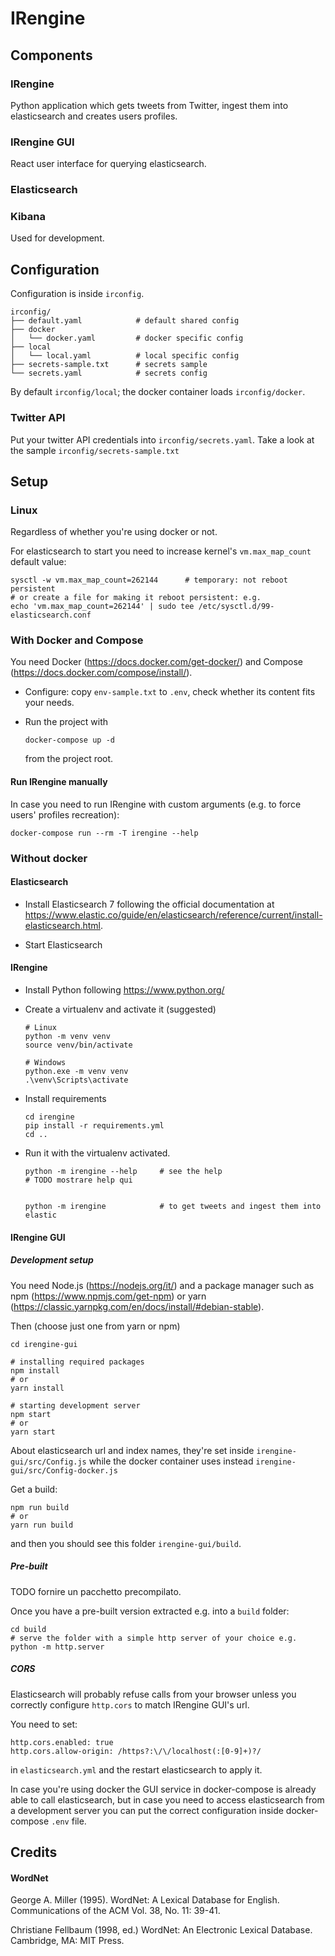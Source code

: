 # IRengine

## Components

### IRengine

Python application which gets tweets from Twitter, ingest them into
elasticsearch and creates users profiles.

### IRengine GUI

React user interface for querying elasticsearch.

### Elasticsearch

### Kibana

Used for development.

## Configuration

Configuration is inside `irconfig`.
```
irconfig/
├── default.yaml            # default shared config
├── docker
│   └── docker.yaml         # docker specific config
├── local
│   └── local.yaml          # local specific config
├── secrets-sample.txt      # secrets sample
└── secrets.yaml            # secrets config
```

By default `irconfig/local`; the docker container loads `irconfig/docker`.

### Twitter API

Put your twitter API credentials into `irconfig/secrets.yaml`.
Take a look at the sample `irconfig/secrets-sample.txt`

## Setup

### Linux

Regardless of whether you're using docker or not.

For elasticsearch to start you need to increase kernel's `vm.max_map_count`
default value:
```
sysctl -w vm.max_map_count=262144      # temporary: not reboot persistent
# or create a file for making it reboot persistent: e.g.
echo 'vm.max_map_count=262144' | sudo tee /etc/sysctl.d/99-elasticsearch.conf
```

### With Docker and Compose

You need Docker (https://docs.docker.com/get-docker/) and Compose
(https://docs.docker.com/compose/install/).

- Configure: copy `env-sample.txt` to `.env`, check whether its content fits
  your needs.

- Run the project with
  ```
  docker-compose up -d
  ```
  from the project root.

#### Run IRengine manually
In case you need to run IRengine with custom arguments (e.g. to force users'
profiles recreation):
```
docker-compose run --rm -T irengine --help
```

### Without docker

#### Elasticsearch

- Install Elasticsearch 7 following the official documentation at
  https://www.elastic.co/guide/en/elasticsearch/reference/current/install-elasticsearch.html.
  
- Start Elasticsearch

#### IRengine

- Install Python following https://www.python.org/

- Create a virtualenv and activate it (suggested)

    ```
    # Linux
    python -m venv venv
    source venv/bin/activate

    # Windows
    python.exe -m venv venv
    .\venv\Scripts\activate
    ```

- Install requirements
    ```
    cd irengine
    pip install -r requirements.yml
    cd ..
    ```

- Run it with the virtualenv activated.

  ```
  python -m irengine --help     # see the help
  # TODO mostrare help qui


  python -m irengine            # to get tweets and ingest them into elastic
  ```

#### IRengine GUI

##### Development setup

You need Node.js (https://nodejs.org/it/) and a package manager such as npm
(https://www.npmjs.com/get-npm) or yarn
(https://classic.yarnpkg.com/en/docs/install/#debian-stable).

Then (choose just one from yarn or npm)
```
cd irengine-gui

# installing required packages
npm install
# or
yarn install

# starting development server
npm start
# or
yarn start
```

About elasticsearch url and index names, they're set inside
`irengine-gui/src/Config.js` while the docker container uses instead
`irengine-gui/src/Config-docker.js`

Get a build:
```
npm run build
# or
yarn run build
```
and then you should see this folder `irengine-gui/build`.

##### Pre-built

TODO fornire un pacchetto precompilato.

Once you have a pre-built version extracted e.g. into a `build` folder:
```
cd build
# serve the folder with a simple http server of your choice e.g.
python -m http.server
```

##### CORS

Elasticsearch will probably refuse calls from your browser unless you correctly
configure `http.cors` to match IRengine GUI's url.

You need to set:
```
http.cors.enabled: true
http.cors.allow-origin: /https?:\/\/localhost(:[0-9]+)?/
```
in `elasticsearch.yml` and the restart elasticsearch to apply it.

In case you're using docker the GUI service in docker-compose is already able to
call elasticsearch, but in case you need to access elasticsearch from a
development server you can put the correct configuration inside docker-compose
`.env` file.

## Credits

#### WordNet

George A. Miller (1995). WordNet: A Lexical Database for English.
Communications of the ACM Vol. 38, No. 11: 39-41.

Christiane Fellbaum (1998, ed.) WordNet: An Electronic Lexical Database. Cambridge, MA: MIT Press.